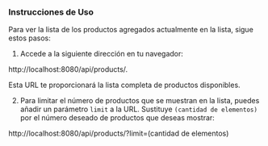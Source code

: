 ### Instrucciones de Uso

Para ver la lista de los productos agregados actualmente en la lista, sigue estos pasos:

1. Accede a la siguiente dirección en tu navegador:  

http://localhost:8080/api/products/.

Esta URL te proporcionará la lista completa de productos disponibles.

2. Para limitar el número de productos que se muestran en la lista, puedes añadir un parámetro `limit` a la URL. Sustituye `(cantidad de elementos)` por el número deseado de productos que deseas mostrar:

http://localhost:8080/api/products/?limit=(cantidad de elementos)
